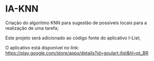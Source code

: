# IA-KNN

Criação do algoritmo KNN para sugestão de possíveis locais para a realização de uma tarefa;

Este projeto será adicionado ao código fonte do aplicativo I-List;

O aplicativo está disponível no link: https://play.google.com/store/apps/details?id=goulart.ilist&hl=pt_BR 
